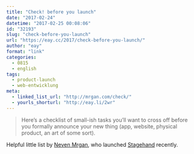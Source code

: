```yaml
---
title: "Check! before you launch"
date: "2017-02-24"
datetime: "2017-02-25 00:08:06"
id: "32193"
slug: "check-before-you-launch"
url: "https://eay.cc/2017/check-before-you-launch/"
author: "eay"
format: "link"
categories:
  - 0815
  - english
tags:
  - product-launch
  - web-entwicklung
meta:
  - linked_list_url: "http://mrgan.com/check/"
  - yourls_shorturl: "http://eay.li/2wr"
---
```


> Here’s a checklist of small-ish tasks you’ll want to cross off before you formally announce your new thing (app, website, physical product, an art of some sort).

Helpful little list by [Neven Mrgan](http://mrgan.tumblr.com/), who launched [Stagehand](https://itunes.apple.com/de/app/stagehand-reverse-platformer/id977536934?l=en&mt=8&uo=4&at=11lohW) recently.
